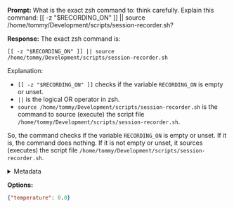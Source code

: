 **Prompt:**
What is the exact zsh command to: think carefully. Explain this command: [[ -z "$RECORDING_ON" ]] || source /home/tommy/Development/scripts/session-recorder.sh?


**Response:**
The exact zsh command is:

```shell
[[ -z "$RECORDING_ON" ]] || source /home/tommy/Development/scripts/session-recorder.sh
```

Explanation:
- `[[ -z "$RECORDING_ON" ]]` checks if the variable `RECORDING_ON` is empty or unset.
- `||` is the logical OR operator in zsh.
- `source /home/tommy/Development/scripts/session-recorder.sh` is the command to source (execute) the script file `/home/tommy/Development/scripts/session-recorder.sh`.

So, the command checks if the variable `RECORDING_ON` is empty or unset. If it is, the command does nothing. If it is not empty or unset, it sources (executes) the script file `/home/tommy/Development/scripts/session-recorder.sh`.

<details><summary>Metadata</summary>

- Duration: 4680 ms
- Datetime: 2023-08-21T17:36:05.821956
- Model: gpt-3.5-turbo-0613

</details>

**Options:**
```json
{"temperature": 0.0}
```

